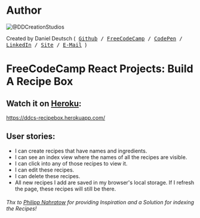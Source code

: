 # Author
![@DDCreationStudios](https://s3-us-west-2.amazonaws.com/s.cdpn.io/854371/profile/profile-80_2.jpg)

Created by Daniel Deutsch (<kbd>
[Github](https://github.com/DDCreationStudios) / [FreeCodeCamp](https://www.freecodecamp.com/ddcreationstudios) / [CodePen](http://codepen.io/ddcreationstudios/) / [LinkedIn](https://www.linkedin.com/in/daniel-deutsch-b95611127) / [Site](http://ddcreationstudios.at//) / [E-Mail](mailto:office@ddcreationstudios.at)
</kbd>)

# FreeCodeCamp React Projects: Build A Recipe Box

## Watch it on <a href="https://ddcs-recipebox.herokuapp.com/" target="_blank">Heroku</a>:
<a href="https://ddcs-recipebox.herokuapp.com/" target="_blank">https://ddcs-recipebox.herokuapp.com/</a>


## User stories:
- I can create recipes that have names and ingredients.
- I can see an index view where the names of all the recipes are visible.
- I can click into any of those recipes to view it.
- I can edit these recipes.
- I can delete these recipes.
- All new recipes I add are saved in my browser's local storage. If I refresh the page, these recipes will still be there.

###### Thx to <a href="http://codepen.io/pnahratow/" target="_blank">Philipp Nahratow</a> for providing Inspiration and a Solution for indexing the Recipes!
